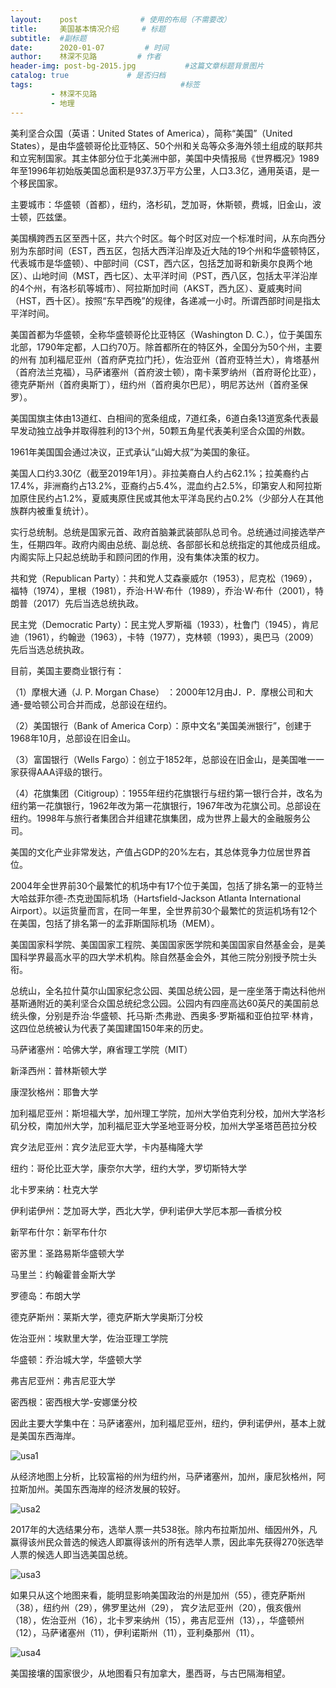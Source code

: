 ```yaml
---
layout:    post              # 使用的布局（不需要改）
title:     美国基本情况介绍     # 标题 
subtitle:  #副标题
date:      2020-01-07         # 时间
author:    林深不见路         # 作者
header-img: post-bg-2015.jpg           #这篇文章标题背景图片
catalog: true             # 是否归档
tags:                                 #标签
         - 林深不见路
         - 地理
---
```


美利坚合众国（英语：United States of America），简称“美国”（United States），是由华盛顿哥伦比亚特区、50个州和关岛等众多海外领土组成的联邦共和立宪制国家。其主体部分位于北美洲中部，美国中央情报局《世界概况》1989年至1996年初始版美国总面积是937.3万平方公里，人口3.3亿，通用英语，是一个移民国家。

主要城市：华盛顿（首都），纽约，洛杉矶，芝加哥，休斯顿，费城，旧金山，波士顿，匹兹堡。

美国横跨西五区至西十区，共六个时区。每个时区对应一个标准时间，从东向西分别为东部时间（EST，西五区，包括大西洋沿岸及近大陆的19个州和华盛顿特区，代表城市是华盛顿）、中部时间（CST，西六区，包括芝加哥和新奥尔良两个地区）、山地时间（MST，西七区）、太平洋时间（PST，西八区，包括太平洋沿岸的4个州，有洛杉矶等城市）、阿拉斯加时间（AKST，西九区）、夏威夷时间（HST，西十区）。按照“东早西晚”的规律，各递减一小时。所谓西部时间是指太平洋时间。

美国首都为华盛顿，全称华盛顿哥伦比亚特区（Washington D. C.），位于美国东北部，1790年定都，人口约70万。除首都所在的特区外，全国分为50个州，主要的州有 加利福尼亚州（首府萨克拉门托），佐治亚州（首府亚特兰大），肯塔基州（首府法兰克福），马萨诸塞州（首府波士顿），南卡莱罗纳州（首府哥伦比亚），德克萨斯州（首府奥斯丁），纽约州（首府奥尔巴尼），明尼苏达州（首府圣保罗）。

美国国旗主体由13道红、白相间的宽条组成，7道红条，6道白条13道宽条代表最早发动独立战争并取得胜利的13个州，50颗五角星代表美利坚合众国的州数。

1961年美国国会通过决议，正式承认“山姆大叔”为美国的象征。

美国人口约3.30亿（截至2019年1月）。非拉美裔白人约占62.1%；拉美裔约占17.4%，非洲裔约占13.2%，亚裔约占5.4%，混血约占2.5%，印第安人和阿拉斯加原住民约占1.2%，夏威夷原住民或其他太平洋岛民约占0.2%（少部分人在其他族群内被重复统计）。

实行总统制。总统是国家元首、政府首脑兼武装部队总司令。总统通过间接选举产生，任期四年。政府内阁由总统、副总统、各部部长和总统指定的其他成员组成。内阁实际上只起总统助手和顾问团的作用，没有集体决策的权力。

共和党（Republican Party）：共和党人艾森豪威尔（1953），尼克松（1969），福特（1974），里根（1981），乔治·H·W·布什（1989），乔治·W·布什（2001），特朗普（2017）先后当选总统执政。

民主党（Democratic Party）：民主党人罗斯福（1933），杜鲁门（1945），肯尼迪（1961），约翰逊（1963），卡特（1977），克林顿（1993），奥巴马（2009）先后当选总统执政。

目前，美国主要商业银行有：

（1）摩根大通（J. P. Morgan Chase） ：2000年12月由J．P．摩根公司和大通-曼哈顿公司合并而成，总部设在纽约。

（2）美国银行（Bank of America Corp）：原中文名“美国美洲银行”，创建于1968年10月，总部设在旧金山。

（3）富国银行（Wells Fargo）：创立于1852年，总部设在旧金山，是美国唯一一家获得AAA评级的银行。

（4）花旗集团（Citigroup）：1955年纽约花旗银行与纽约第一银行合并，改名为纽约第一花旗银行，1962年改为第一花旗银行，1967年改为花旗公司。总部设在纽约。1998年与旅行者集团合并组建花旗集团，成为世界上最大的金融服务公司。

美国的文化产业非常发达，产值占GDP的20%左右，其总体竞争力位居世界首位。

2004年全世界前30个最繁忙的机场中有17个位于美国，包括了排名第一的亚特兰大哈兹菲尔德-杰克逊国际机场（Hartsfield-Jackson Atlanta International Airport）。以运货量而言，在同一年里，全世界前30个最繁忙的货运机场有12个在美国，包括了排名第一的孟菲斯国际机场（MEM）。

美国国家科学院、美国国家工程院、美国国家医学院和美国国家自然基金会，是美国科学界最高水平的四大学术机构。除自然基金会外，其他三院分别授予院士头衔。

总统山，全名拉什莫尔山国家纪念公园、美国总统公园，是一座坐落于南达科他州基斯通附近的美利坚合众国总统纪念公园。公园内有四座高达60英尺的美国前总统头像，分别是乔治·华盛顿、托马斯·杰弗逊、西奥多·罗斯福和亚伯拉罕·林肯，这四位总统被认为代表了美国建国150年来的历史。

马萨诸塞州：哈佛大学，麻省理工学院（MIT）

新泽西州：普林斯顿大学

康涅狄格州：耶鲁大学

加利福尼亚州：斯坦福大学，加州理工学院，加州大学伯克利分校，加州大学洛杉矶分校，南加州大学，加利福尼亚大学圣地亚哥分校，加州大学圣塔芭芭拉分校

宾夕法尼亚州：宾夕法尼亚大学，卡内基梅隆大学

纽约：哥伦比亚大学，康奈尔大学，纽约大学，罗切斯特大学

北卡罗来纳：杜克大学

伊利诺伊州：芝加哥大学，西北大学，伊利诺伊大学厄本那—香槟分校

新罕布什尔：新罕布什尔

密苏里：圣路易斯华盛顿大学

马里兰：约翰霍普金斯大学

罗德岛：布朗大学

德克萨斯州：莱斯大学，德克萨斯大学奥斯汀分校 

佐治亚州：埃默里大学，佐治亚理工学院

华盛顿：乔治城大学，华盛顿大学

弗吉尼亚州：弗吉尼亚大学

密西根：密西根大学-安娜堡分校

因此主要大学集中在：马萨诸塞州，加利福尼亚州，纽约，伊利诺伊州，基本上就是美国东西海岸。

![usa1](https://github.com/zhouxinxin121.github.io/blob/master/img/usa1.jpeg)

从经济地图上分析，比较富裕的州为纽约州，马萨诸塞州，加州，康尼狄格州，阿拉斯加州。美国东西海岸的经济发展的较好。

![usa2](https://github.com/zhouxinxin121.github.io/raw/master/img/usa2.jpg)

2017年的大选结果分布，选举人票一共538张。除内布拉斯加州、缅因州外，凡赢得该州民众普选的候选人即赢得该州的所有选举人票，因此率先获得270张选举人票的候选人即当选美国总统。

![usa3](https://github.com/zhouxinxin121.github.io/img/master/usa3.jpg)

如果只从这个地图来看，能明显影响美国政治的州是加州（55），德克萨斯州（38），纽约州（29），佛罗里达州（29）， 宾夕法尼亚州（20），俄亥俄州（18），佐治亚州（16），北卡罗来纳州（15），弗吉尼亚州（13），，华盛顿州（12），马萨诸塞州（11），伊利诺斯州（11），亚利桑那州（11）。

![usa4](https://github.com/zhouxinxin121.github.io/img/master/usa4.jpg)

美国接壤的国家很少，从地图看只有加拿大，墨西哥，与古巴隔海相望。
